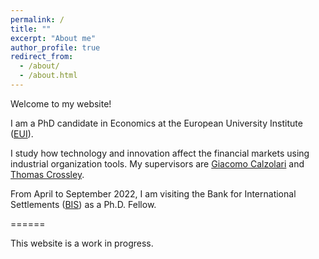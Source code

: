 ```yaml
---
permalink: /
title: ""
excerpt: "About me"
author_profile: true
redirect_from: 
  - /about/
  - /about.html
---
```

Welcome to my website! 

I am a PhD candidate in Economics at the European University Institute ([EUI](https://eui.eu/economics)).

I study how technology and innovation affect the financial markets using industrial organization tools. My supervisors are [Giacomo Calzolari](https://sites.google.com/view/giacomo-calzolari) and [Thomas Crossley](https://sites.google.com/site/tfcrossley/). 

From April to September 2022, I am visiting the Bank for International Settlements ([BIS](https://bis.org)) as a Ph.D. Fellow.

======

This website is a work in progress. 